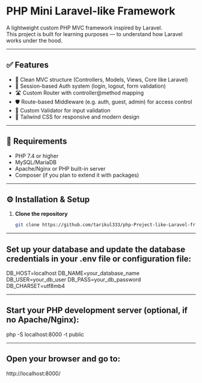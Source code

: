 # PHP Mini Laravel-like Framework

A lightweight custom PHP MVC framework inspired by Laravel.  
This project is built for learning purposes — to understand how Laravel works under the hood.

---

## ✅ Features

- 🧱 Clean MVC structure (Controllers, Models, Views, Core like Laravel)
- 🔐 Session-based Auth system (login, logout, form validation)
- 🛣️ Custom Router with controller@method mapping
- 🛡️ Route-based Middleware (e.g. auth, guest, admin) for access control
- 🧪 Custom Validator for input validation
- 🎨 Tailwind CSS for responsive and modern design

---

## 🧰 Requirements

- PHP 7.4 or higher
- MySQL/MariaDB
- Apache/Nginx or PHP built-in server
- Composer (if you plan to extend it with packages)

---

## ⚙️ Installation & Setup

1. **Clone the repository**
   ```bash
   git clone https://github.com/tarikul333/php-Project-like-Laravel-framework

---

## Set up your database and update the database credentials in your .env file or configuration file:

DB_HOST=localhost
DB_NAME=your_database_name
DB_USER=your_db_user
DB_PASS=your_db_password
DB_CHARSET=utf8mb4

---

## Start your PHP development server (optional, if no Apache/Nginx):

php -S localhost:8000 -t public

---

## Open your browser and go to:

http://localhost:8000/